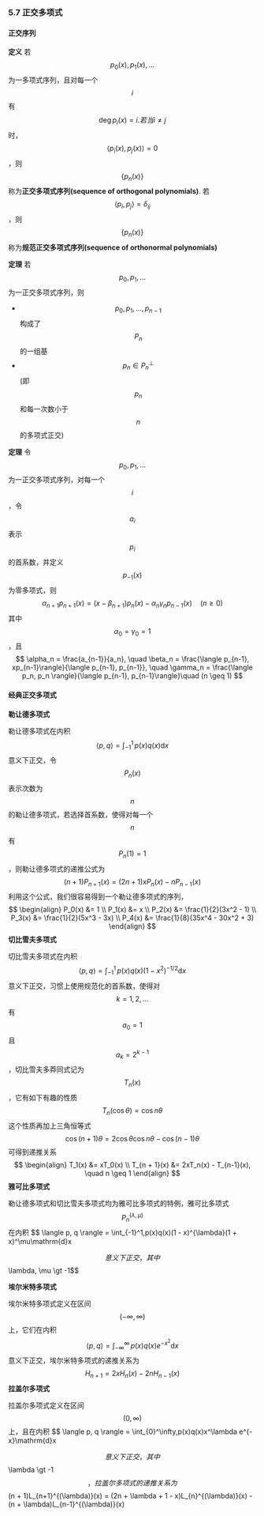 ### 5.7 正交多项式

#### 正交序列

**定义** 若$$p_0(x),\, p_1(x),\, \dotsc$$为一多项式序列，且对每一个$$i$$有$$\deg{p_i(x)} = i. 若当 i \neq j$$时，$$\langle p_i(x), p_j(x)\rangle = 0$$，则$$\{p_n(x)\}$$称为**正交多项式序列(sequence of orthogonal polynomials)**. 若$$\langle p_i, p_j \rangle = \delta_{ij}$$，则$$\{p_n(x)\}$$称为**规范正交多项式序列(sequence of orthonormal polynomials)**


**定理** 若$$p_0, p_1, \dotsc$$为一正交多项式序列，则
* $$p_0, p_1, \dotsc, p_{n-1}$$构成了$$P_n$$的一组基
* $$p_n \in P_n^\bot$$(即$$p_n$$和每一次数小于$$n$$的多项式正交)

**定理** 令$$p_0, p_1, \dotsc$$为一正交多项式序列，对每一个$$i$$，令$$a_i$$表示$$p_i$$的首系数，并定义$$p_{-1}(x)$$为零多项式，则
$$
\alpha_{n+1}p_{n+1}(x) = (x - \beta_{n+1})p_n(x) - \alpha_n\gamma_np_{n-1}(x) \quad (n \geq 0)
$$其中$$\alpha_0 = \gamma_0 = 1$$，且
$$
\alpha_n = \frac{a_{n-1}}{a_n}, \quad \beta_n = \frac{\langle p_{n-1}, xp_{n-1}\rangle}{\langle p_{n-1}, p_{n-1}}, \quad \gamma_n = \frac{\langle p_n, p_n \rangle}{\langle p_{n-1}, p_{n-1}\rangle}\quad (n \geq 1)
$$
#### 经典正交多项式

**勒让德多项式**

勒让德多项式在内积
$$
\langle p, q \rangle  = \int_{-1}^1\,p(x)q(x)\mathrm{d}x
$$意义下正交，令$$P_n(x)$$表示次数为$$n$$的勒让德多项式，若选择首系数，使得对每一个$$n$$有$$P_n(1) = 1$$，则勒让德多项式的递推公式为
$$
(n + 1)P_{n+1}(x) = (2n + 1)xP_n(x) - nP_{n-1}(x)
$$利用这个公式，我们很容易得到一个勒让德多项式的序列，
$$
\begin{align}
P_0(x) &= 1 \\
P_1(x) &= x \\
P_2(x) &= \frac{1}{2}(3x^2 - 1) \\
P_3(x) &= \frac{1}{2}(5x^3 - 3x) \\
P_4(x) &= \frac{1}{8}(35x^4 - 30x^2 + 3)
\end{align}
$$
**切比雪夫多项式**

切比雪夫多项式在内积
$$
\langle p, q \rangle  = \int_{-1}^1\,p(x)q(x)(1 - x^2)^{-1/2}\mathrm{d}x
$$意义下正交，习惯上使用规范化的首系数，使得对$$k = 1, 2, \dotsc$$有$$a_0 = 1$$且$$a_k = 2^{k-1}$$，切比雪夫多莽同式记为$$T_n(x)$$，它有如下有趣的性质
$$
T_n(\cos{\theta}) = \cos{n\theta}
$$这个性质再加上三角恒等式
$$
\cos{(n + 1)\theta} = 2\cos{\theta}\cos{n\theta} - \cos{(n - 1)\theta}
$$可得到递推关系
$$
\begin{align}
T_1(x) &= xT_0(x) \\
T_{n + 1}(x) &= 2xT_n(x) - T_{n-1}(x), \quad n \geq 1
\end{align}
$$
**雅可比多项式**

勒让德多项式和切比雪夫多项式均为雅可比多项式的特例，雅可比多项式$$P_n^{(\lambda, \mu)}$$在内积
$$
\langle p, q \rangle  = \int_{-1}^1\,p(x)q(x)(1 - x)^{\lambda}(1 + x)^\mu\mathrm{d}x

$$意义下正交，其中$$\lambda, \mu \gt -1$$

**埃尔米特多项式**

埃尔米特多项式定义在区间$$(-\infty, \infty)$$上，它们在内积
$$
\langle p, q \rangle  = \int_{-\infty}^\infty\,p(x)q(x)e^{-x^2}\mathrm{d}x
$$意义下正交，埃尔米特多项式的递推关系为
$$
H_{n+1} = 2xH_n(x) - 2nH_{n-1}(x)
$$
**拉盖尔多项式**

拉盖尔多项式定义在区间$$(0, \infty)$$上，且在内积
$$
\langle p, q \rangle  = \int_{0}^\infty\,p(x)q(x)x^\lambda e^{-x}\mathrm{d}x

$$意义下正交，其中$$\lambda \gt -1$$，拉盖尔多项式的递推关系为
$$
(n + 1)L_{n+1}^{(\lambda)}(x) = (2n + \lambda + 1 - x)L_{n}^{(\lambda)}(x) - (n + \lambda)L_{n-1}^{(\lambda)}(x)


